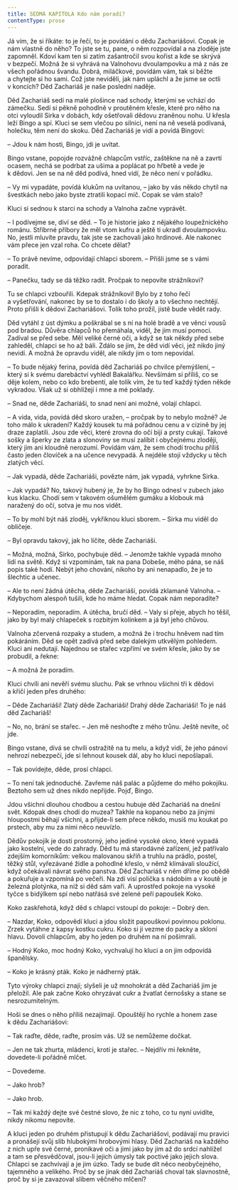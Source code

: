 ```yaml
---
title: SEDMÁ KAPITOLA Kdo nám poradí?
contentType: prose
---
```


<section>

Já vím, že si říkáte: to je řečí, to je povídání o dědu Zachariášovi. Copak je nám vlastně do něho? To jste se tu, pane, o něm rozpovídal a na zloděje jste zapomněl. Kdoví kam ten si zatím zašantročil svou kořist a kde se skrývá v bezpečí. Možná že si vyhrává na Valnohovu dvoulampovku a má z nás ze všech pořádnou švandu. Dobrá, miláčkové, povídám vám, tak si běžte a chytejte si ho sami. Což jste neviděli, jak nám upláchl a že jsme se octli v koncích? Děd Zachariáš je naše poslední naděje.

Děd Zachariáš sedí na malé plošince nad schody, kterými se vchází do zámečku. Sedí si pěkně pohodlně v proutěném křesle, které pro něho na otci vyloudil Sirka v dobách, kdy ošetřovali dědovu zraněnou nohu. U křesla leží Bingo a spí. Kluci se sem vlečou po silnici, není na ně veselá podívaná, holečku, těm není do skoku. Děd Zachariáš je vidí a povídá Bingovi:

– Jdou k nám hosti, Bingo, jdi je uvítat.

Bingo vstane, popojde rozvážně chlapcům vstříc, zaštěkne na ně a zavrtí ocasem, nechá se podrbat za ušima a poplácat po hřbetě a vede je k dědovi. Jen se na ně děd podívá, hned vidí, že něco není v pořádku.

– Vy mi vypadáte, povídá klukům na uvítanou, – jako by vás někdo chytil na švestkách nebo jako byste ztratili kopací míč. Copak se vám stalo?

Kluci si sednou k starci na schody a Valnoha začne vyprávět.

– I podívejme se, diví se děd. – To je historie jako z nějakého loupežnického románu. Stříbrné příbory že měl vtom kufru a ještě ti ukradl dvoulampovku. No, jestli mluvíte pravdu, tak jste se zachovali jako hrdinové. Ale nakonec vám přece jen vzal roha. Co chcete dělat?

– To právě nevíme, odpovídají chlapci sborem. – Přišli jsme se s vámi poradit.

– Panečku, tady se dá těžko radit. Pročpak to nepovíte strážníkovi?

Tu se chlapci vzbouřili. Kdepak strážníkovi! Bylo by z toho řečí a vyšetřování, nakonec by se to dostalo i do školy a to všechno nechtějí. Proto přišli k dědovi Zachariášovi. Tolik toho prožil, jistě bude vědět rady.

Děd vytáhl z úst dýmku a poškrábal se s ní na holé bradě a ve věnci vousů pod bradou. Důvěra chlapců ho přemáhala, viděl, že jim musí pomoci. Zadíval se před sebe. Měl veliké černé oči, a když se tak někdy před sebe zahleděl, chlapci se ho až báli. Zdálo se jim, že děd vidí věci, jež nikdo jiný nevidí. A možná že opravdu viděl, ale nikdy jim o tom nepovídal.

– To bude nějaký ferina, povídá děd Zachariáš po chvilce přemýšlení, – který si k svému darebáctví vyhlédl Bakalářku. Nevšímám si příliš, co se děje kolem, nebo co kdo brebentí, ale tolik vím, že tu teď každý týden někde vykradou. Však už si obhlížejí i mne a mé poklady.

– Snad ne, děde Zachariáši, to snad není ani možné, volají chlapci.

– A vida, vida, povídá děd skoro uražen, – pročpak by to nebylo možné? Je toho málo k ukradení? Každý kousek tu má pořádnou cenu a v cizině by jej draze zaplatili. Jsou zde věci, které zrovna do očí bijí a prsty cukají. Takové sošky a šperky ze zlata a slonoviny se musí zalíbit i obyčejnému zloději, který jim ani kloudně nerozumí. Povídám vám, že sem chodí trochu příliš často jeden človíček a na učence nevypadá. A nejdéle stojí vždycky u těch zlatých věcí.

– Jak vypadá, děde Zachariáši, povězte nám, jak vypadá, vyhrkne Sirka.

– Jak vypadá? No, takový hubený je, že by ho Bingo odnesl v zubech jako kus klacku. Chodí sem v takovém ošumělém gumáku a klobouk má naražený do očí, sotva je mu nos vidět.

– To by mohl být náš zloděj, vykřiknou kluci sborem. – Sirka mu viděl do obličeje.

– Byl opravdu takový, jak ho líčíte, děde Zachariáši.

– Možná, možná, Sirko, pochybuje děd. – Jenomže takhle vypadá mnoho lidí na světě. Když si vzpomínám, tak na pana Dobeše, mého pána, se náš popis také hodí. Nebýt jeho chování, nikoho by ani nenapadlo, že je to šlechtic a učenec.

– Ale to není žádná útěcha, děde Zachariáši, povídá zklamaně Valnoha. – Kdybychom alespoň tušili, kde ho máme hledat. Copak nám neporadíte?

– Neporadím, neporadím. A útěcha, bručí děd. – Valy si přeje, abych ho těšil, jako by byl malý chlapeček s rozbitým kolínkem a já byl jeho chůvou.

Valnoha zčervená rozpaky a studem, a možná že i trochu hněvem nad tím pokáráním. Děd se opět zadívá před sebe dalekým utkvělým pohledem. Kluci ani nedutají. Najednou se stařec vzpřímí ve svém křesle, jako by se probudil, a řekne:

– A možná že poradím.

Kluci chvíli ani nevěří svému sluchu. Pak se vrhnou všichni tři k dědovi a křičí jeden přes druhého:

– Děde Zachariáši! Zlatý děde Zachariáši! Drahý děde Zachariáši! To je náš děd Zachariáš!

– No, no, brání se stařec. – Jen mě neshoďte z mého trůnu. Ještě nevíte, oč jde.

Bingo vstane, dívá se chvíli ostražitě na tu melu, a když vidí, že jeho pánovi nehrozí nebezpečí, jde si lehnout kousek dál, aby ho kluci nepošlapali.

– Tak povídejte, děde, prosí chlapci.

– To není tak jednoduché. Zavřeme náš palác a půjdeme do mého pokojíku. Beztoho sem už dnes nikdo nepřijde. Pojď, Bingo.

Jdou všichni dlouhou chodbou a cestou hubuje děd Zachariáš na dnešní svět. Kdopak dnes chodí do muzea? Takhle na kopanou nebo za jinými hloupostmi běhají všichni, a přijde-li sem přece někdo, musíš mu koukat po prstech, aby mu za nimi něco neuvízlo.

Dědův pokojík je dosti prostorný, jeho jediné vysoké okno, které vypadá jako kostelní, vede do zahrady. Děd tu má starodávné zařízení, jež patřívalo zdejším komorníkům: velkou malovanou skříň a truhlu na prádlo, postel, těžký stůl, vyřezávané židle a pohodlné křeslo, v němž klímávali sloužící, když očekávali návrat svého panstva. Děd Zachariáš v něm dříme po obědě a pokuřuje a vzpomíná po večeři. Na zdi visí polička s nádobím a v koutě je železná plotýnka, na níž si děd sám vaří. A uprostřed pokoje na vysoké tyčce s bidýlkem spí nebo natřásá své zelené peří papoušek Koko.

Koko zaskřehotá, když děd s chlapci vstoupí do pokoje: – Dobrý den.

– Nazdar, Koko, odpovědí kluci a jdou složit papouškovi povinnou poklonu. Zrzek vytáhne z kapsy kostku cukru. Koko si ji vezme do packy a skloní hlavu. Dovolí chlapcům, aby ho jeden po druhém na ní pošimrali.

– Hodný Koko, moc hodný Koko, vychvalují ho kluci a on jim odpovídá španělsky.

– Koko je krásný pták. Koko je nádherný pták.

Tyto výroky chlapci znají; slyšeli je už mnohokrát a děd Zachariáš jim je přeložil. Ale pak začne Koko ohryzávat cukr a žvatlat černošsky a stane se nesrozumitelným.

Hoši se dnes o něho příliš nezajímají. Opouštějí ho rychle a honem zase k dědu Zachariášovi:

– Tak raďte, děde, raďte, prosím vás. Už se nemůžeme dočkat.

– Jen ne tak zhurta, mládenci, krotí je stařec. – Nejdřív mi řekněte, dovedete-li pořádně mlčet.

– Dovedeme.

– Jako hrob?

– Jako hrob.

– Tak mi každý dejte své čestné slovo, že nic z toho, co tu nyní uvidíte, nikdy nikomu nepovíte.

A kluci jeden po druhém přistupují k dědu Zachariášovi, podávají mu pravici a pronášejí svůj slib hlubokými hrobovými hlasy. Děd Zachariáš na každého z nich upře své černé, pronikavé oči a jimi jako by jim až do srdcí nahlížel a tam se přesvědčoval, jsou-li jejich úmysly tak poctivé jako jejich slova. Chlapci se zachvívají a je jim úzko. Tady se bude dít něco neobyčejného, tajemného a velikého. Proč by se jinak děd Zachariáš choval tak slavnostně, proč by si je zavazoval slibem věčného mlčení?

</section>
